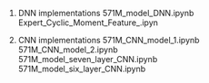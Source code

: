 1. DNN implementations
571M_model_DNN.ipynb	
Expert_Cyclic_Moment_Feature_.ipyn




2. CNN implementations
571M_CNN_model_1.ipynb	
571M_CNN_model_2.ipynb	
571M_model_seven_layer_CNN.ipynb	
571M_model_six_layer_CNN.ipynb	
